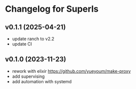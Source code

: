 # Changelog for Superls

## v0.1.1  (2025-04-21)
 * update ranch to v2.2
 * update CI

## v0.1.0  (2023-11-23)
 * rework with elixir https://github.com/yueyoum/make-proxy
 * add supervising
 * add automation with systemd


